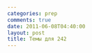 ```yaml
---
categories: prep
comments: true
date: 2011-06-08T04:40:00
layout: post
title: Темы для 242
---
```


